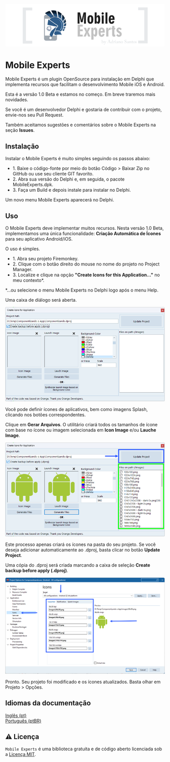 <p align="center">
  <a href="https://github.com/adrianosantostreina/MobileExperts/blob/master/images/logo.png">
    <img alt="Mobile Experts" src="https://github.com/adrianosantostreina/MobileExperts/blob/master/images/logo.png">
  </a>  
</p>

# Mobile Experts
Mobile Experts é um plugin OpenSource para instalação em Delphi que implementa recursos que facilitam o desenvolvimento Mobile iOS e Android.

Esta é a versão 1.0 Beta e estamos no começo. Em breve traremos mais novidades.

Se você é um desenvolvedor Delphi e gostaria de contribuir com o projeto, envie-nos seu Pull Request.

Também aceitamos sugestões e comentários sobre o Mobile Experts na seção <b>Issues</b>.

## Instalação
Instalar o Mobile Experts é muito simples seguindo os passos abaixo:

<ul>
  <li>1. Baixe o código-fonte por meio do botão Código > Baixar Zip no GitHub ou use seu cliente GIT favorito.</li>
  <li>2. Abra sua versão do Delphi e, em seguida, o pacote MobileExperts.dpk.</li>
  <li>3. Faça um Build e depois instale para instalar no Delphi.</li>
</ul>

Um novo menu Mobile Experts aparecerá no Delphi.

## Uso
O Mobile Experts deve implementar muitos recursos. Nesta versão 1.0 Beta, implementamos uma única funcionalidade: <b>Criação Automática de Ícones</b> para seu aplicativo Android/iOS.

O uso é simples.

<ul>
   <li>1. Abra seu projeto Firemonkey.</li>
   <li>2. Clique com o botão direito do mouse no nome do projeto no Project Manager.</li>
   <li>3. Localize e clique na opção <b>"Create Icons for this Application..."</b> no meu contexto*.</li>
</ul>

*...ou selecione o menu Mobile Experts no Delphi logo após o menu Help.

Uma caixa de diálogo será aberta.</br>

<p align="center">
  <a href="https://github.com/adrianosantostreina/MobileExperts/blob/master/images/dialog_icons.png">
    <img alt="Mobile Experts" src="https://github.com/adrianosantostreina/MobileExperts/blob/master/images/dialog_icons.png">
  </a>
</p>

Você pode definir ícones de aplicativos, bem como imagens Splash, clicando nos botões correspondentes.

Clique em <b>Gerar Arquivos</b>.
O utilitário criará todos os tamanhos de ícone com base no ícone ou imagem selecionada em <b>Icon Image</b> e/ou <b>Lauche Image</b>.

<p align="center">
  <a href="https://github.com/adrianosantostreina/MobileExperts/blob/master/images/dialog_finish.png">
    <img alt="Mobile Experts" src="https://github.com/adrianosantostreina/MobileExperts/blob/master/images/dialog_finish.png">
  </a>
</p>

Este processo apenas criará os ícones na pasta do seu projeto.
Se você deseja adicionar automaticamente ao .dproj, basta clicar no botão <b>Update Project</b>.

Uma cópia do .dproj será criada marcando a caixa de seleção <b>Create backup before apply (.dproj)</b>.

<p align="center">
  <a href="https://github.com/adrianosantostreina/MobileExperts/blob/master/images/project_modify.png">
    <img alt="Mobile Experts" src="https://github.com/adrianosantostreina/MobileExperts/blob/master/images/project_modify.png">
  </a>
</p>

Pronto. Seu projeto foi modificado e os ícones atualizados. Basta olhar em Projeto > Opções.

## Idiomas da documentação
[Inglês (pt)](https://github.com/adrianosantostreina/MobileExperts/blob/master/README.md)<br>
[Português (ptBR)](https://github.com/adrianosantostreina/MobileExperts/blob/master/README-ptBR.md)<br>

## ⚠️ Licença
`Mobile Experts` é uma biblioteca gratuita e de código aberto licenciada sob a [Licença MIT](https://github.com/adrianosantostreina/MobileExperts/blob/main/LICENSE.md).